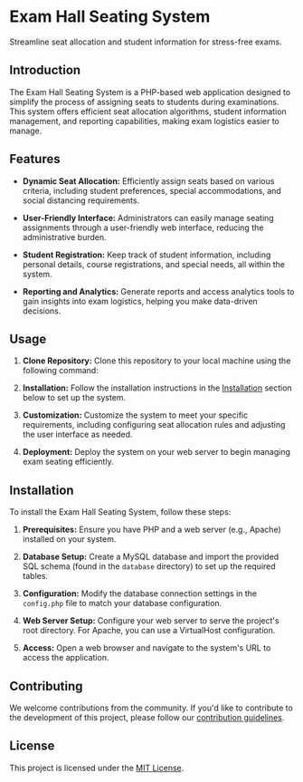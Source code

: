 # Exam Hall Seating System

Streamline seat allocation and student information for stress-free exams.

## Introduction

The Exam Hall Seating System is a PHP-based web application designed to simplify the process of assigning seats to students during examinations. This system offers efficient seat allocation algorithms, student information management, and reporting capabilities, making exam logistics easier to manage.

## Features

- **Dynamic Seat Allocation:** Efficiently assign seats based on various criteria, including student preferences, special accommodations, and social distancing requirements.

- **User-Friendly Interface:** Administrators can easily manage seating assignments through a user-friendly web interface, reducing the administrative burden.

- **Student Registration:** Keep track of student information, including personal details, course registrations, and special needs, all within the system.

- **Reporting and Analytics:** Generate reports and access analytics tools to gain insights into exam logistics, helping you make data-driven decisions.

## Usage

1. **Clone Repository:** Clone this repository to your local machine using the following command:
  
2. **Installation:** Follow the installation instructions in the [Installation](#installation) section below to set up the system.

3. **Customization:** Customize the system to meet your specific requirements, including configuring seat allocation rules and adjusting the user interface as needed.

4. **Deployment:** Deploy the system on your web server to begin managing exam seating efficiently.

## Installation

To install the Exam Hall Seating System, follow these steps:

1. **Prerequisites:** Ensure you have PHP and a web server (e.g., Apache) installed on your system.

2. **Database Setup:** Create a MySQL database and import the provided SQL schema (found in the `database` directory) to set up the required tables.

3. **Configuration:** Modify the database connection settings in the `config.php` file to match your database configuration.

4. **Web Server Setup:** Configure your web server to serve the project's root directory. For Apache, you can use a VirtualHost configuration.

5. **Access:** Open a web browser and navigate to the system's URL to access the application.

## Contributing

We welcome contributions from the community. If you'd like to contribute to the development of this project, please follow our [contribution guidelines](CONTRIBUTING.md).

## License

This project is licensed under the [MIT License](LICENSE).


